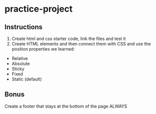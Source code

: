 # practice-project
## Instructions

1. Create html and css starter code, link the files and test it
2. Create HTML elements and then connect them with CSS and use the position properties we learned:
 - Relative
 - Absolute
 - Sticky
 - Fixed
 - Static (default)

 ## Bonus
 Create a footer that stays at the bottom of the page ALWAYS
